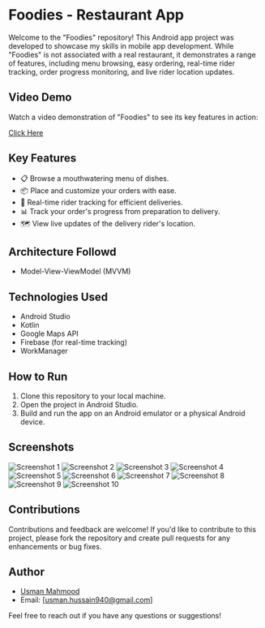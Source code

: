 
# Foodies - Restaurant App

Welcome to the "Foodies" repository! This Android app project was developed to showcase my skills in mobile app development. While "Foodies" is not associated with a real restaurant, it demonstrates a range of features, including menu browsing, easy ordering, real-time rider tracking, order progress monitoring, and live rider location updates.

## Video Demo

Watch a video demonstration of "Foodies" to see its key features in action:

[Click Here](https://drive.google.com/drive/folders/1sgTSNeAvF4-kF1d6L1jF05ZA0UW5O_01?usp=sharing)


## Key Features

- 📋 Browse a mouthwatering menu of dishes.
- 📦 Place and customize your orders with ease.
- 🚴 Real-time rider tracking for efficient deliveries.
- 📊 Track your order's progress from preparation to delivery.
- 🗺️ View live updates of the delivery rider's location.

## Architecture Followd
- Model-View-ViewModel (MVVM)

## Technologies Used

- Android Studio
- Kotlin
- Google Maps API
- Firebase (for real-time tracking)
- WorkManager

## How to Run

1. Clone this repository to your local machine.
2. Open the project in Android Studio.
3. Build and run the app on an Android emulator or a physical Android device.

## Screenshots

![Screenshot 1](https://github.com/usmanmahmood940/FoodiesCafe/assets/81083618/2c8cc28e-adfb-48e9-8376-6256d7312bc9)
![Screenshot 2](https://github.com/usmanmahmood940/FoodiesCafe/assets/81083618/e8c4e659-8f3f-448b-8dab-30686bf9e173)
![Screenshot 3](https://github.com/usmanmahmood940/FoodiesCafe/assets/81083618/a630ee51-2cb6-4322-b949-108f1a728277)
![Screenshot 4](https://github.com/usmanmahmood940/FoodiesCafe/assets/81083618/5381364f-4e8d-4c08-8df8-146099346581)
![Screenshot 5](https://github.com/usmanmahmood940/FoodiesCafe/assets/81083618/033a8853-f26e-404b-a441-c3bbe9b58ead)
![Screenshot 6](https://github.com/usmanmahmood940/FoodiesCafe/assets/81083618/c9f5c4c4-73f4-42e1-8f26-7d2999d5e805)
![Screenshot 7](https://github.com/usmanmahmood940/FoodiesCafe/assets/81083618/6cff903e-6381-4585-b7eb-f02407f1851d)
![Screenshot 8](https://github.com/usmanmahmood940/FoodiesCafe/assets/81083618/d3d3305b-6be2-484d-9dcb-cea69bcde97e)
![Screenshot 9](https://github.com/usmanmahmood940/FoodiesCafe/assets/81083618/e7bca45f-3c5f-41c1-9b17-8ded6721b890)
![Screenshot 10](https://github.com/usmanmahmood940/FoodiesCafe/assets/81083618/753eb319-e780-412f-a576-d88199adb651)




## Contributions

Contributions and feedback are welcome! If you'd like to contribute to this project, please fork the repository and create pull requests for any enhancements or bug fixes.


## Author

- [Usman Mahmood](https://www.linkedin.com/in/usman-mahmood-8a4017246/)
- Email: [usman.hussain940@gmail.com]

Feel free to reach out if you have any questions or suggestions!
